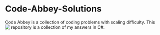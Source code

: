 # Code-Abbey-Solutions

Code Abbey is a collection of coding problems with scaling difficulty. This repository is a collection of my answers in C#.
<img align="left" src="https://www.codeabbey.com/index/user_banner/oddell.png" /> 
